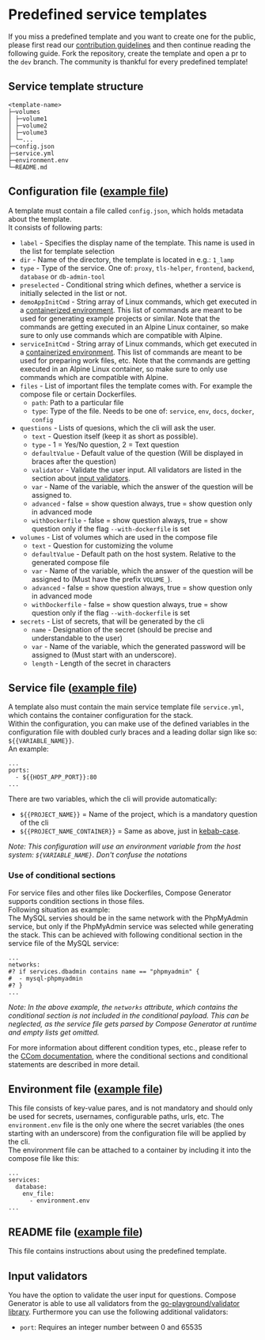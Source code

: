 # Predefined service templates
If you miss a predefined template and you want to create one for the public, please first read our [contribution guidelines](../CONTRIBUTING.md) and then continue reading the following guide. Fork the repository, create the template and open a pr to the `dev` branch. The community is thankful for every predefined template!

## Service template structure
```
<template-name>
├─volumes
│ ├─volume1
│ ├─volume2
│ ├─volume3
│ └─...
├─config.json
├─service.yml
├─environment.env
└─README.md
```

## Configuration file ([example file](frontend/angular/config.json))
A template must contain a file called `config.json`, which holds metadata about the template.<br>
It consists of following parts:

- `label` - Specifies the display name of the template. This name is used in the list for template selection
- `dir` - Name of the directory, the template is located in e.g.: `1_lamp`
- `type` - Type of the service. One of: `proxy`, `tls-helper`, `frontend`, `backend`, `database` or `db-admin-tool`
- `preselected` - Conditional string which defines, whether a service is initially selected in the list or not.
- `demoAppInitCmd` - String array of Linux commands, which get executed in a [containerized environment](https://github.com/compose-generator/toolbox). This list of commands are meant to be used for generating example projects or similar. Note that the commands are getting executed in an Alpine Linux container, so make sure to only use commands which are compatible with Alpine.
- `serviceInitCmd` - String array of Linux commands, which get executed in a [containerized environment](https://github.com/compose-generator/toolbox). This list of commands are meant to be used for preparing work files, etc. Note that the commands are getting executed in an Alpine Linux container, so make sure to only use commands which are compatible with Alpine.
- `files` - List of important files the template comes with. For example the compose file or certain Dockerfiles.
	- `path`: Path to a particular file
	- `type`: Type of the file. Needs to be one of: `service`, `env`, `docs`, `docker`, `config`
- `questions` - Lists of quesions, which the cli will ask the user.
	- `text` - Question itself (keep it as short as possible).
	- `type` - 1 = Yes/No question, 2 = Text question
	- `defaultValue` - Default value of the question (Will be displayed in braces after the question)
	- `validator` - Validate the user input. All validators are listed in the section about [input validators](#input-validators).
	- `var` - Name of the variable, which the answer of the question will be assigned to.
	- `advanced` - false = show question always, true = show question only in advanced mode
	- `withDockerfile` - false = show question always, true = show question only if the flag `--with-dockerfile` is set
- `volumes` - List of volumes which are used in the compose file
	- `text` - Question for customizing the volume
	- `defaultValue` - Default path on the host system. Relative to the generated compose file
	- `var` - Name of the variable, which the answer of the question will be assigned to (Must have the prefix `VOLUME_`).
	- `advanced` - false = show question always, true = show question only in advanced mode
	- `withDockerfile` - false = show question always, true = show question only if the flag `--with-dockerfile` is set
- `secrets` - List of secrets, that will be generated by the cli
	- `name` - Designation of the secret (should be precise and understandable to the user)
	- `var` - Name of the variable, which the generated password will be assigned to (Must start with an underscore).
	- `length` - Length of the secret in characters

## Service file ([example file](frontend/angular/service.yml))
A template also must contain the main service template file `service.yml`, which contains the container configuration for the stack.<br>
Within the configuration, you can make use of the defined variables in the configuration file with doubled curly braces and a leading dollar sign like so: `${{VARIABLE_NAME}}`.<br>
An example:

```
...
ports:
  - ${{HOST_APP_PORT}}:80
...
```

There are two variables, which the cli will provide automatically:

- `${{PROJECT_NAME}}` = Name of the project, which is a mandatory question of the cli
- `${{PROJECT_NAME_CONTAINER}}` = Same as above, just in [kebab-case](https://medium.com/better-programming/string-case-styles-camel-pascal-snake-and-kebab-case-981407998841#a084).

*Note: This configuration will use an environment variable from the host system: `${VARIABLE_NAME}`. Don't confuse the notations*

### Use of conditional sections
For service files and other files like Dockerfiles, Compose Generator supports condition sections in those files. <br>
Following situation as example: <br>
The MySQL servies should be in the same network with the PhpMyAdmin service, but only if the PhpMyAdmin service was selected while generating the stack. This can be achieved with following conditional section in the service file of the MySQL service:

```
...
networks:
#? if services.dbadmin contains name == "phpmyadmin" {
#  - mysql-phpmyadmin
#? }
...
```
*Note: In the above example, the `networks` attribute, which contains the conditional section is not included in the conditional payload. This can be neglected, as the service file gets parsed by Compose Generator at runtime and empty lists get omitted.*

For more information about different condition types, etc., please refer to the [CCom documentation](https://ccom.compose-generator.com), where the conditional sections and conditional statements are described in more detail.

## Environment file ([example file](frontend/angular/environment.env))
This file consists of key-value pares, and is not mandatory and should only be used for secrets, usernames, configurable paths, urls, etc.
The `environment.env` file is the only one where the secret variables (the ones starting with an underscore) from the configuration file will be applied by the cli.<br>
The environment file can be attached to a container by including it into the compose file like this:
```
...
services:
  database:
	env_file:
	  - environment.env
...
```

## README file ([example file](frontend/angular/README.md))
This file contains instructions about using the predefined template.

## Input validators
You have the option to validate the user input for questions. Compose Generator is able to use all validators from the [go-playground/validator library](https://github.com/go-playground/validator#baked-in-validations). Furthermore you can use the following additional validators:

-	`port`: Requires an integer number between 0 and 65535